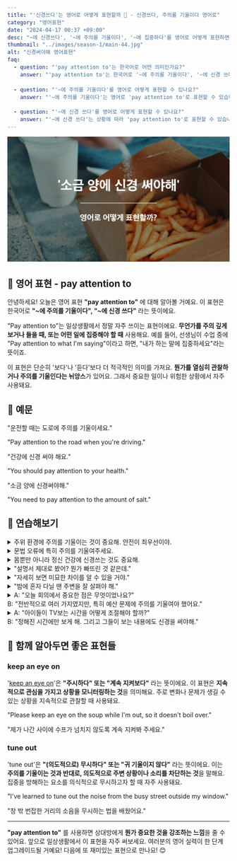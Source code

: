 ```yaml
---
title: "'신경쓰다'는 영어로 어떻게 표현할까 🧐 - 신경쓰다, 주의를 기울이다 영어로"
category: "영어표현"
date: "2024-04-17 00:37 +09:00"
desc: "~에 신경쓰다', '~에 주의를 기울이다', '~에 집중하다'를 영어로 어떻게 표현하면 좋을까요? '세부사항에 신경써야 해', '고객 피드백에 주의를 기울여야 해' 등을 영어로 표현하는 법을 배워봅시다. "
thumbnail: "../images/season-1/main-44.jpg"
alt: "신경써야해 영어표현"
faq:
  - question: "'pay attention to'는 한국어로 어떤 의미인가요?"
    answer: "'pay attention to'는 한국어로 '~에 주의를 기울이다', '~에 신경 쓰다'라는 의미입니다. 무언가를 주의 깊게 관찰하거나 집중할 때 사용하는 표현입니다. 예를 들어, '수업에 주의를 기울이세요'는 'Pay attention to the class'로 말할 수 있습니다."

  - question: "'~에 주의를 기울이다'를 영어로 어떻게 표현할 수 있나요?"
    answer: "'~에 주의를 기울이다'는 영어로 'pay attention to'로 표현할 수 있습니다. 예를 들어, '수업에 주의를 기울이세요'는 'Pay attention to the class'로 말할 수 있습니다."

  - question: "'~에 신경 쓰다'를 영어로 어떻게 표현할 수 있나요?"
    answer: "'~에 신경 쓰다'는 상황에 따라 'pay attention to'로 표현할 수 있습니다. 예를 들어, '식단에 신경 써야 해'는 'You need to pay attention to your diet'로 말할 수 있습니다."
---
```


![신경쓰다 영어표현](../images/season-1/main-44.jpg)

## 🌟 영어 표현 - pay attention to

안녕하세요! 오늘은 영어 표현 **"pay attention to"** 에 대해 알아볼 거예요. 이 표현은 한국어로 **"~에 주의를 기울이다", "~에 신경 쓰다"** 라는 뜻이에요.

"Pay attention to"는 일상생활에서 정말 자주 쓰이는 표현이에요. **무언가를 주의 깊게 보거나 들을 때, 또는 어떤 일에 집중해야 할 때** 사용해요. 예를 들어, 선생님이 수업 중에 "Pay attention to what I'm saying"이라고 하면, "내가 하는 말에 집중하세요"라는 뜻이죠.

이 표현은 단순히 '보다'나 '듣다'보다 더 적극적인 의미를 가져요. **뭔가를 열심히 관찰하거나 주의를 기울인다는 뉘앙스**가 있어요. 그래서 중요한 일이나 위험한 상황에서 자주 사용돼요.

<script async src="https://pagead2.googlesyndication.com/pagead/js/adsbygoogle.js?client=ca-pub-1465612013356152"
     crossorigin="anonymous"></script>
<!-- engple-horizontal-ad -->

<ins class="adsbygoogle"
     style="display:block"
     data-ad-client="ca-pub-1465612013356152"
     data-ad-slot="2106896038"
     data-ad-format="auto"
     data-full-width-responsive="true"></ins>

<script>
     (adsbygoogle = window.adsbygoogle || []).push({});
</script>

## 📖 예문

"운전할 때는 도로에 주의를 기울이세요."

"Pay attention to the road when you're driving."

"건강에 신경 써야 해요."

"You should pay attention to your health."

"소금 양에 신경써야해."

"You need to pay attention to the amount of salt."

## 💬 연습해보기

<details>
<summary>주위 환경에 주의를 기울이는 것이 중요해. 안전이 최우선이야.</summary>
<span>It’s really important to pay attention to your surroundings. Safety first.</span>
</details>

<details>
<summary>문법 오류에 특히 주의를 기울여주세요.</summary>
<span>Please pay particular attention to any grammatical errors.</span>
</details>

<details>
<summary>몸뿐만 아니라 정신 건강에 신경쓰는 것도 중요해.</summary>
<span>It's important to pay attention to your mental health, not just your physical health.</span>
</details>

<details>
<summary>"설명서 제대로 봤어? 뭔가 빠뜨린 것 같은데."</summary>
<span>"Did you pay attention to the instructions? I think we missed a step."</span>
</details>

<details>
<summary>"자세히 보면 미묘한 차이를 알 수 있을 거야."</summary>
<span>"If you pay attention to the details, you'll <a href="/blog/in-english/061.notice/">notice</a> the subtle differences."</span>
</details>

<details>
<summary>"밤에 혼자 다닐 땐 주변을 잘 살펴야 해."</summary>
<span>"You need to pay attention to your surroundings when walking alone at night."</span>
</details>

<details>
<summary>A: "오늘 회의에서 중요한 점은 무엇이었나요?"<br>B: "전반적으로 여러 가지였지만, 특히 예산 문제에 주의를 기울여야 했어요."</summary>
<span>A: "What was important in today’s meeting?"<br>B: "Several things overall, but we especially needed to pay attention to the budget issues."</span>
</details>

<details>
<summary>A: "아이들이 TV보는 시간을 어떻게 조절해야 할까?"<br>B: "정해진 시간에만 보게 해. 그리고 그들이 보는 내용에도 신경을 써야해."</summary>
<span>A: "How should I regulate the time my kids spend watching TV?"<br>B: "Only <a href="/blog/in-english/027.allow-to-do/">allow them to watch</a> at designated times. And pay attention to what they are watching."</span>
</details>

## 🤝 함께 알아두면 좋은 표현들

### keep an eye on

'[keep an eye on](/blog/in-english/225.keep-an-eye-on/)'은 **"주시하다" 또는 "계속 지켜보다"** 라는 뜻이에요. 이 표현은 **지속적으로 관심을 가지고 상황을 모니터링하는 것**을 의미해요. 주로 변화나 문제가 생길 수 있는 상황을 지속적으로 관찰할 때 사용돼요.

"Please keep an eye on the soup while I'm out, so it doesn't boil over."

"제가 나간 사이에 수프가 넘치지 않도록 계속 지켜봐 주세요."

### tune out

'tune out'은 **"(의도적으로) 무시하다" 또는 "귀 기울이지 않다"** 라는 뜻이에요. 이는 **주의를 기울이는 것과 반대로, 의도적으로 주변 상황이나 소리를 차단하는 것**을 말해요. 집중을 방해하는 요소를 의식적으로 무시하고자 할 때 자주 사용돼요.

"I've learned to tune out the noise from the busy street outside my window."

"창 밖 번잡한 거리의 소음을 무시하는 법을 배웠어요."

---

**"pay attention to"** 를 사용하면 상대방에게 **뭔가 중요한 것을 강조하는 느낌**을 줄 수 있어요. 앞으로 일상생활에서 이 표현을 자주 써보세요. 여러분의 영어 실력이 한 단계 업그레이드될 거예요! 다음에 또 재미있는 표현으로 만나요! 😊
